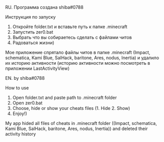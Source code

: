 RU. Программа создана shiba#0788 

Инструкция по запуску
1. Откройте folder.txt и вставьте путь к папке .minecraft
2. Запустить zer0.bat
3. Выбрать что вы собираетесь сделать с файлами читов
4. Радоваться жизни)

Мое приложение спрятало файлы читов в папке .minecraft (Impact, schematica, Kami Blue, SalHack, baritone, Ares, nodus, Inertia) и удалило их историю активности (историю активности можно посмотреть в приложении LastActivityView)

EN. by shiba#0788

How to use
1. Open folder.txt and paste path to .minecraft folder
2. Open zer0.bat
3. Choose, hide or show your cheats files (1. Hide 2. Show)
4. Enjoy!)

My app hided all files of cheats in .minecraft folder ((Impact, schematica, Kami Blue, SalHack, baritone, Ares, nodus, Inertia)) and deleted their activity history
